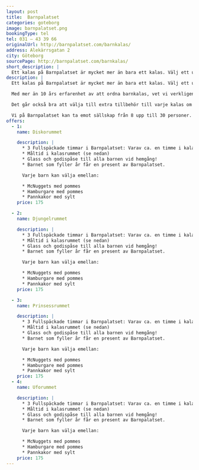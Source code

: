 ```yaml
---
layout: post
title:  Barnpalatset
categories: goteborg
image: barnpalatset.png
bookingType: tel
tel: 031 – 43 39 66
originalUrl: http://barnpalatset.com/barnkalas/
address: Alekärrsgatan 2
city: Göteborg
sourcePage: http://barnpalatset.com/barnkalas/
short_description: |
  Ett kalas på Barnpalatset är mycket mer än bara ett kalas. Välj ett underbart kalasrum dukat med mat, Barnpalatsets djungelsaft och en härlig glassbomb! När barnen har fikat och ätit är det sedan dags för fri lek i två timmar. Kalaset avslutas med att alla barn får Barnpalatsets egen godispåse.
description: |
  Ett kalas på Barnpalatset är mycket mer än bara ett kalas. Välj ett underbart kalasrum dukat med mat, Barnpalatsets djungelsaft och en härlig glassbomb! När barnen har fikat och ätit är det sedan dags för fri lek i två timmar. Kalaset avslutas med att alla barn får Barnpalatsets egen godispåse.

  Med mer än 10 års erfarenhet av att ordna barnkalas, vet vi verkligen hur man planerar och genomför en lyckad upplevelse. Så låt oss ta hand om ditt barns kalas i något av våra fantastiska kalasrum. Glöm allt vad disk, städning och långa förberedelser innebär utan sätt dig ner och koppla av i vår bistro medan barnen firar för fullt.

  Det går också bra att välja till extra tillbehör till varje kalas om man vill. Betalning sker på plats.

  Vi på Barnpalatset kan ta emot sällskap från 8 upp till 30 personer. Du kan boka kalas alla dagar mellan kl. 10.00-20.00.
offers:
  - 1:
    name: Diskorummet

    description: |
      * 3 Fullspäckade timmar i Barnpalatset: Varav ca. en timme i kalasrummet och ca. 2 timmar i leklandet!
      * Måltid i kalasrummet (se nedan)
      * Glass och godispåse till alla barnen vid hemgång!
      * Barnet som fyller år får en present av Barnpalatset.

      Varje barn kan välja emellan:

      * McNuggets med pommes
      * Hamburgare med pommes
      * Pannkakor med sylt
    price: 175

  - 2:
    name: Djungelrummet

    description: |
      * 3 Fullspäckade timmar i Barnpalatset: Varav ca. en timme i kalasrummet och ca. 2 timmar i leklandet!
      * Måltid i kalasrummet (se nedan)
      * Glass och godispåse till alla barnen vid hemgång!
      * Barnet som fyller år får en present av Barnpalatset.

      Varje barn kan välja emellan:

      * McNuggets med pommes
      * Hamburgare med pommes
      * Pannkakor med sylt
    price: 175

  - 3:
    name: Prinsessrummet

    description: |
      * 3 Fullspäckade timmar i Barnpalatset: Varav ca. en timme i kalasrummet och ca. 2 timmar i leklandet!
      * Måltid i kalasrummet (se nedan)
      * Glass och godispåse till alla barnen vid hemgång!
      * Barnet som fyller år får en present av Barnpalatset.

      Varje barn kan välja emellan:

      * McNuggets med pommes
      * Hamburgare med pommes
      * Pannkakor med sylt
    price: 175
  - 4:
    name: Uforummet

    description: |
      * 3 Fullspäckade timmar i Barnpalatset: Varav ca. en timme i kalasrummet och ca. 2 timmar i leklandet!
      * Måltid i kalasrummet (se nedan)
      * Glass och godispåse till alla barnen vid hemgång!
      * Barnet som fyller år får en present av Barnpalatset.

      Varje barn kan välja emellan:

      * McNuggets med pommes
      * Hamburgare med pommes
      * Pannkakor med sylt
    price: 175      
---
```

